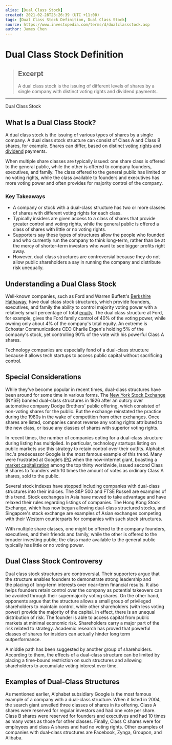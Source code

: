 ```yaml
---
alias: [Dual Class Stock]
created: 2021-02-28T23:26:39 (UTC +11:00)
tags: [Dual Class Stock Definition, Dual Class Stock]
source: https://www.investopedia.com/terms/d/dualclassstock.asp
author: James Chen
---
```


# Dual Class Stock Definition

> ## Excerpt
> A dual class stock is the issuing of different levels of shares by a single company with distinct voting rights and dividend payments.

---

Dual Class Stock
## What Is a Dual Class Stock?

A dual class stock is the issuing of various types of shares by a single company. A dual class stock structure can consist of Class A and Class B shares, for example. Shares can differ, based on distinct [voting rights](https://www.investopedia.com/terms/v/votingright.asp) and [dividend](https://www.investopedia.com/terms/d/dividend.asp) payments.

When multiple share classes are typically issued: one share class is offered to the general public, while the other is offered to company founders, executives, and family. The class offered to the general public has limited or no voting rights, while the class available to founders and executives has more voting power and often provides for majority control of the company.

### Key Takeaways

-   A company or stock with a dual-class structure has two or more classes of shares with different voting rights for each class.
-   Typically insiders are given access to a class of shares that provide greater control and voting rights, while the general public is offered a class of shares with little or no voting rights.
-   Supporters say these types of structures allow the people who founded and who currently run the company to think long-term, rather than be at the mercy of shorter-term investors who want to see bigger profits right away.
-   However, dual-class structures are controversial because they do not allow public shareholders a say in running the company and distribute risk unequally.

## Understanding a Dual Class Stock

Well-known companies, such as Ford and Warren Buffett's [Berkshire Hathaway](https://www.investopedia.com/terms/b/berkshire-hathaway.asp), have dual class stock structures, which provide founders, executives, and family the ability to control majority voting power with a relatively small percentage of total [equity](https://www.investopedia.com/terms/e/equity.asp). The dual class structure at Ford, for example, gives the Ford family control of 40% of the voting power, while owning only about 4% of the company's total equity. An extreme is Echostar Communications CEO Charlie Ergen's holding 5% of the company's stock, yet controlling 90% of the vote with his powerful Class A shares.

Technology companies are especially fond of a dual-class structure because it allows tech startups to access public capital without sacrificing control.

## Special Considerations

While they've become popular in recent times, dual-class structures have been around for some time in various forms. The [New York Stock Exchange](https://www.investopedia.com/terms/n/nyse.asp) (NYSE) banned dual-class structures in 1926 after an outcry over automotive company Dodge Brothers' public offering, which consisted of non-voting shares for the public. But the exchange reinstated the practice during the 1980s in the wake of competition from other exchanges. Once shares are listed, companies cannot reverse any voting rights attributed to the new class, or issue any classes of shares with superior voting rights.

In recent times, the number of companies opting for a dual-class structure during listing has multiplied. In particular, technology startups listing on public markets use this strategy to retain control over their outfits. Alphabet Inc.'s predecessor Google is the most famous example of this trend. Many were frustrated at Google’s [IPO](https://www.investopedia.com/terms/i/ipo.asp) when the now-internet giant, boasting a [market capitalization](https://www.investopedia.com/investing/market-capitalization-defined/) among the top thirty worldwide, issued second Class B shares to founders with 10 times the amount of votes as ordinary Class A shares, sold to the public.

Several stock indexes have stopped including companies with dual-class structures into their indices. The S&P 500 and FTSE Russell are examples of this trend. Stock exchanges in Asia have moved to take advantage and have relaxed their rules regarding listings of companies. The Hong Kong Stock Exchange, which has now begun allowing dual-class structured stocks, and Singapore's stock exchange are examples of Asian exchanges competing with their Western counterparts for companies with such stock structures.

With multiple share classes, one might be offered to the company founders, executives, and their friends and family, while the other is offered to the broader investing public; the class made available to the general public typically has little or no voting power.

## Dual Class Stock Controversy

Dual class stock structures are controversial. Their supporters argue that the structure enables founders to demonstrate strong leadership and the placing of long-term interests over near-term financial results. It also helps founders retain control over the company as potential takeovers can be avoided through their supermajority voting shares. On the other hand, opponents argue that the structure allows a small group of privileged shareholders to maintain control, while other shareholders (with less voting power) provide the majority of the capital. In effect, there is an unequal distribution of risk. The founder is able to access capital from public markets at minimal economic risk. Shareholders carry a major part of the risk related to strategy. Academic research has proved that powerful classes of shares for insiders can actually hinder long term outperformance.

A middle path has been suggested by another group of shareholders. According to them, the effects of a dual-class structure can be limited by placing a time-bound restriction on such structures and allowing shareholders to accumulate voting interest over time.

## Examples of Dual-Class Structures

As mentioned earlier, Alphabet subsidiary Google is the most famous example of a company with a dual-class structure. When it listed in 2004, the search giant unveiled three classes of shares in its offering. Class A shares were reserved for regular investors and had one vote per share. Class B shares were reserved for founders and executives and had 10 times as many votes as those for other classes. Finally, Class C shares were for employees and class A shares and had no voting rights. Other examples of companies with dual-class structures are Facebook, Zynga, Groupon, and Alibaba.
